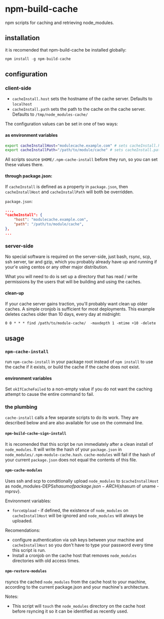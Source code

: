 # npm-build-cache

npm scripts for caching and retrieving node_modules.

## installation

it is recomended that npm-build-cache be installed globally:

```js
npm install -g npm-build-cache
```

## configuration

### client-side

* `cacheInstall.host` sets the hostname of the cache server. Defaults to `localhost`
* `cacheInstall.path` sets the path to the cache on the cache server. Defaults to `/tmp/node_modules-cache/`

The configuration values can be set in one of two ways:

#### as environment variables

```sh
export cacheInstallHost="modulecache.example.com" # sets cacheInstall.host
export cacheInstallPath="/path/to/module/cache" # sets cacheInstall.path
```

All scripts source `$HOME/.npm-cache-install` before they run, so you can set these values there.

#### through package.json:

If `cacheInstall` is defined as a property in `package.json`, then `cacheInstallHost` and `cacheInstallPath` will both be overridden.

`package.json`:
```json
...,
"cacheInstall": {
    "host": "modulecache.example.com",
    "path": "/path/to/module/cache",
},
...
```

### server-side

No special software is required on the server-side, just bash, rsync, scp, ssh server, tar and gzip, which you probably already have up and running if your'e using centos or any other major distribution.

What you will need to do is set up a directory that has read / write permissions by the users that will be building and using the caches.

#### clean-up

If your cache server gains traction, you'll probably want clean up older caches. A simple cronjob is sufficient for most deployments. This example deletes caches older than 10 days, every day at midnight:

```crontab
0 0 * * * find /path/to/module-cache/  -maxdepth 1 -mtime +10 -delete
```

## usage

### `npm-cache-install`

run `npm-cache-install` in your package root instead of `npm install` to use the cache if it exists, or build the cache if the cache does not exist.

#### environment variables

Set `okIfCacheFailed` to a non-empty value if you do not want the caching attempt to cause the entire command to fail.

### the plumbing

`cache-install` calls a few separate scripts to do its work. They are described below and are also available for use on the command line.

#### `npm-build-cache-sign-install`

It is recomended that this script be run immediately after a clean install of `node_modules`. It will write the hash of your `package.json` in `node_modules/.npm-module-cache.hash`. `cache-modules` will fail if the hash of your current `package.json` does not equal the contents of this file.

#### `npm-cache-modules`

Uses ssh and scp to conditionally upload `node_modules` to `$cacheInstallHost` as node_modules-DEPS${shasum of package.json}-ARCH${shasum of uname -mprsv}.

Environment variables:
* `forceUpload` - if defined, the existence of `node_modules` on `cacheInstallHost` will be ignored and `node_modules` will always be uploaded.

Recomendations:

* configure authentication via ssh keys between your machine and `cacheInstallHost` so you don't have to type your password every time this script is run.
* Install a cronjob on the cache host that removes `node_modules` directories with old access times.


#### `npm-restore-modules`

rsyncs the cached `node_modules` from the cache host to your machine, according to the current package.json and your machine's architecture.

Notes:
* This script will `touch` the `node_modules` directory on the cache host before rsyncing it so it can be identified as recently used.
